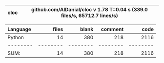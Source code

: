 cloc|github.com/AlDanial/cloc v 1.78  T=0.04 s (339.0 files/s, 65712.7 lines/s)
--- | ---

Language|files|blank|comment|code
:-------|-------:|-------:|-------:|-------:
Python|14|380|218|2116
--------|--------|--------|--------|--------
SUM:|14|380|218|2116
